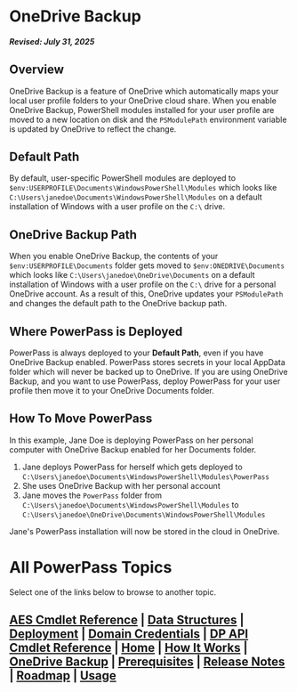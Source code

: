 # OneDrive Backup
#### _Revised: July 31, 2025_
## Overview
OneDrive Backup is a feature of OneDrive which automatically maps your local user profile folders to your OneDrive cloud share.
When you enable OneDrive Backup, PowerShell modules installed for your user profile are moved to a new location on disk and the `PSModulePath` environment variable is updated by OneDrive to reflect the change.
## Default Path
By default, user-specific PowerShell modules are deployed to `$env:USERPROFILE\Documents\WindowsPowerShell\Modules` which looks like `C:\Users\janedoe\Documents\WindowsPowerShell\Modules` on a default installation of Windows with a user profile on the `C:\` drive.
## OneDrive Backup Path
When you enable OneDrive Backup, the contents of your `$env:USERPROFILE\Documents` folder gets moved to `$env:ONEDRIVE\Documents` which looks like `C:\Users\janedoe\OneDrive\Documents` on a default installation of Windows with a user profile on the `C:\` drive for a personal OneDrive account.
As a result of this, OneDrive updates your `PSModulePath` and changes the default path to the OneDrive backup path.
## Where PowerPass is Deployed
PowerPass is always deployed to your **Default Path**, even if you have OneDrive Backup enabled.
PowerPass stores secrets in your local AppData folder which will never be backed up to OneDrive.
If you are using OneDrive Backup, and you want to use PowerPass, deploy PowerPass for your user profile then move it to your OneDrive Documents folder.
## How To Move PowerPass
In this example, Jane Doe is deploying PowerPass on her personal computer with OneDrive Backup enabled for her Documents folder.
1. Jane deploys PowerPass for herself which gets deployed to `C:\Users\janedoe\Documents\WindowsPowerShell\Modules\PowerPass`
2. She uses OneDrive Backup with her personal account
3. Jane moves the `PowerPass` folder from `C:\Users\janedoe\Documents\WindowsPowerShell\Modules` to `C:\Users\janedoe\OneDrive\Documents\WindowsPowerShell\Modules`

Jane's PowerPass installation will now be stored in the cloud in OneDrive.
# All PowerPass Topics
Select one of the links below to browse to another topic.
## [AES Cmdlet Reference](https://chopinrlz.github.io/powerpass/aes-cmdlet-ref) | [Data Structures](https://chopinrlz.github.io/powerpass/data-structures) | [Deployment](https://chopinrlz.github.io/powerpass/deployment) | [Domain Credentials](https://chopinrlz.github.io/powerpass/domain-credentials) | [DP API Cmdlet Reference](https://chopinrlz.github.io/powerpass/dpapi-cmdlet-ref) | [Home](https://chopinrlz.github.io/powerpass) | [How It Works](https://chopinrlz.github.io/powerpass/readme-cont) | [OneDrive Backup](https://chopinrlz.github.io/powerpass/onedrivebackup) | [Prerequisites](https://chopinrlz.github.io/powerpass/prerequisites) | [Release Notes](https://chopinrlz.github.io/powerpass/release-notes) | [Roadmap](https://chopinrlz.github.io/powerpass/roadmap) | [Usage](https://chopinrlz.github.io/powerpass/usage)